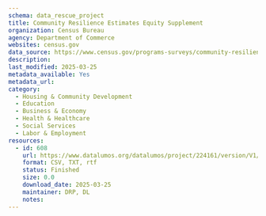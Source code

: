 ```yaml
---
schema: data_rescue_project 
title: Community Resilience Estimates Equity Supplement
organization: Census Bureau
agency: Department of Commerce
websites: census.gov
data_source: https://www.census.gov/programs-surveys/community-resilience-estimates/data/supplement.html
description: 
last_modified: 2025-03-25
metadata_available: Yes
metadata_url: 
category:
  - Housing & Community Development 
  - Education 
  - Business & Economy 
  - Health & Healthcare 
  - Social Services 
  - Labor & Employment 
resources:
  - id: 608
    url: https://www.datalumos.org/datalumos/project/224161/version/V1/view
    format: CSV, TXT, rtf
    status: Finished
    size: 0.0
    download_date: 2025-03-25
    maintainer: DRP, DL
    notes: 
---
```

